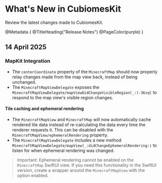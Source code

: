 # What's New in CubiomesKit

Review the latest changes made to CubiomesKit.

@Metadata {
    @TitleHeading("Release Notes")
    @PageColor(purple)
}

## 14 April 2025

### MapKit Integration

- The `centerCoordinate` property of the ``MinecraftMap`` should now
  properly relay changes made from the map view back, instead of being
  unchanged.
- The ``MinecraftMapViewDelegate`` exposes the
  ``MinecraftMapViewDelegate/mapViewDidChangeVisibleRegion(_:)-36zql`` to
  respond to the map view's visible region changes.

#### Tile caching and ephemeral rendering

- The ``MinecraftMapView`` and ``MinecraftMap`` will now automatically
  cache rendered tile data instead of re-calculating the data every time
  the renderer requests it. This can be disabled with the
  ``MinecraftMapView/ephemeralRendering`` property.
- The ``MinecraftMapViewDelegate`` includes a new method
  ``MinecraftMapViewDelegate/mapView(_:didChangeEphemeralRendering:)`` to
  listen for when ephemeral rendering was changed.

> Important: Ephemeral rendering cannot be enabled on the ``MinecraftMap``
> SwiftUI view. If you need this functionality in the SwiftUI version,
> create a wrapper around the ``MinecraftMapView`` with the option
> enabled.
